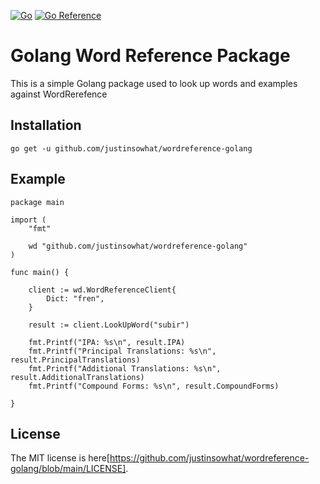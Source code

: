 [![Go](https://github.com/justinsowhat/wordreference-golang/actions/workflows/go.yml/badge.svg?branch=main)](https://github.com/justinsowhat/wordreference-golang/actions/workflows/go.yml)
[![Go Reference](https://pkg.go.dev/badge/github.com/justinsowhat/wordreference-golang.svg)](https://pkg.go.dev/github.com/justinsowhat/wordreference-golang)

# Golang Word Reference Package
This is a simple Golang package used to look up words and examples against WordRerefence

## Installation
```
go get -u github.com/justinsowhat/wordreference-golang
```

## Example
```
package main

import (
	"fmt"

	wd "github.com/justinsowhat/wordreference-golang"
)

func main() {

	client := wd.WordReferenceClient{
		Dict: "fren",
	}

	result := client.LookUpWord("subir")

	fmt.Printf("IPA: %s\n", result.IPA)
	fmt.Printf("Principal Translations: %s\n", result.PrincipalTranslations)
	fmt.Printf("Additional Translations: %s\n", result.AdditionalTranslations)
	fmt.Printf("Compound Forms: %s\n", result.CompoundForms)

}
```

## License
The MIT license is here[https://github.com/justinsowhat/wordreference-golang/blob/main/LICENSE].
